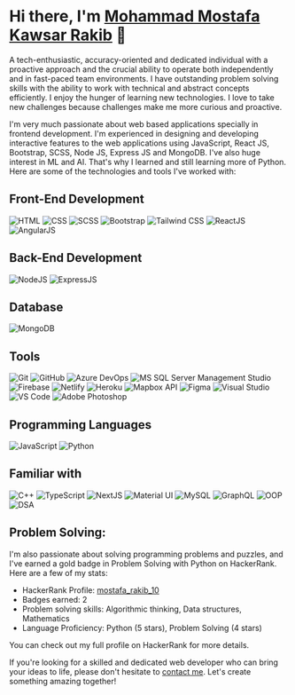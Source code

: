 # Hi there, I'm [Mohammad Mostafa Kawsar Rakib](https://yourwebsite.com) 👋

A tech-enthusiastic, accuracy-oriented and dedicated individual with a proactive approach and the crucial ability to operate both independently and in fast-paced team environments. I have outstanding problem solving skills with the ability to work with technical and abstract concepts efficiently. I enjoy the hunger of learning new technologies. I love to take new challenges because challenges make me more curious and proactive.

I'm very much passionate about web based applications specially in frontend development. I'm experienced in designing and developing interactive features to the web applications using JavaScript, React JS, Bootstrap, SCSS, Node JS, Express JS and MongoDB. I've also huge interest in ML and AI. That's why I learned and still learning more of Python. Here are some of the technologies and tools I've worked with:

## Front-End Development

![HTML](https://img.shields.io/badge/-HTML-black?style=flat-square&logo=html5)
![CSS](https://img.shields.io/badge/-CSS-black?style=flat-square&logo=css3)
![SCSS](https://img.shields.io/badge/-SCSS-black?style=flat-square&logo=sass)
![Bootstrap](https://img.shields.io/badge/-Bootstrap-black?style=flat-square&logo=bootstrap)
![Tailwind CSS](https://img.shields.io/badge/-Tailwind_CSS-black?style=flat-square&logo=tailwind-css)
![ReactJS](https://img.shields.io/badge/-ReactJS-black?style=flat-square&logo=react)
![AngularJS](https://img.shields.io/badge/-AngularJS-E23237?style=flat-square&logo=angularjs)

## Back-End Development

![NodeJS](https://img.shields.io/badge/-NodeJS-black?style=flat-square&logo=node.js)
![ExpressJS](https://img.shields.io/badge/-ExpressJS-black?style=flat-square&logo=express)

## Database

![MongoDB](https://img.shields.io/badge/-MongoDB-black?style=flat-square&logo=mongodb)

## Tools

![Git](https://img.shields.io/badge/-Git-black?style=flat-square&logo=git)
![GitHub](https://img.shields.io/badge/-GitHub-black?style=flat-square&logo=github)
![Azure DevOps](https://img.shields.io/badge/-Azure%20DevOps-0078D7?style=flat-square&logo=azure-devops)
![MS SQL Server Management Studio](https://img.shields.io/badge/-MS%20SQL%20Server%20Management%20Studio-CC2927?style=flat-square&logo=microsoft-sql-server)
![Firebase](https://img.shields.io/badge/-Firebase-black?style=flat-square&logo=firebase)
![Netlify](https://img.shields.io/badge/-Netlify-black?style=flat-square&logo=netlify)
![Heroku](https://img.shields.io/badge/-Heroku-black?style=flat-square&logo=heroku)
![Mapbox API](https://img.shields.io/badge/-Mapbox_API-black?style=flat-square&logo=mapbox)
![Figma](https://img.shields.io/badge/-Figma-black?style=flat-square&logo=figma)
![Visual Studio](https://img.shields.io/badge/-Visual%20Studio-5C2D91?style=flat-square&logo=visual-studio)
![VS Code](https://img.shields.io/badge/-VS_Code-black?style=flat-square&logo=visual-studio-code)
![Adobe Photoshop](https://img.shields.io/badge/-Adobe_Photoshop-black?style=flat-square&logo=adobe-photoshop)

## Programming Languages

![JavaScript](https://img.shields.io/badge/-JavaScript-black?style=flat-square&logo=javascript)
![Python](https://img.shields.io/badge/-Python-black?style=flat-square&logo=python)

## Familiar with

![C++](https://img.shields.io/badge/-C++-black?style=flat-square&logo=cplusplus)
![TypeScript](https://img.shields.io/badge/-TypeScript-black?style=flat-square&logo=typescript)
![NextJS](https://img.shields.io/badge/-NextJS-black?style=flat-square&logo=next.js)
![Material UI](https://img.shields.io/badge/-Material_UI-black?style=flat-square&logo=material-ui)
![MySQL](https://img.shields.io/badge/-MySQL-black?style=flat-square&logo=mysql)
![GraphQL](https://img.shields.io/badge/-GraphQL-E10098?logo=graphql&logoColor=white&style=flat)
![OOP](https://img.shields.io/badge/-OOP-008000?logo=c%2B%2B&logoColor=white&style=flat)
![DSA](https://img.shields.io/badge/-DSA-008000?logo=data:image/png;base64,iVBORw0KGgoAAAANSUhEUgAAAA4AAAAOCAQAAAC1QeVaAAAAB3RJTUUH4gMUDTYtjKlP8gAAAAlwSFlzAAALEwAACxMBAJqcGAAAAARnQU1BAACxjwv8YQUAAAA8SURBVHjaYvz//z8DMAQAFf6FfgU6yAAAZRAAcAQgOGwAAHaGp8r/3DRqAAAAAElFTkSuQmCC&logoColor=white&style=flat)

## Problem Solving:

I'm also passionate about solving programming problems and puzzles, and I've earned a gold badge in Problem Solving with Python on HackerRank. Here are a few of my stats:

- HackerRank Profile: [mostafa_rakib_10](https://www.hackerrank.com/mostafa_rakib_10)
- Badges earned: 2
- Problem solving skills: Algorithmic thinking, Data structures, Mathematics
- Language Proficiency: Python (5 stars), Problem Solving (4 stars)

You can check out my full profile on HackerRank for more details.


If you're looking for a skilled and dedicated web developer who can bring your ideas to life, please don't hesitate to [contact me](mailto:mostafa.rakib.10@gmail.com). Let's create something amazing together!
